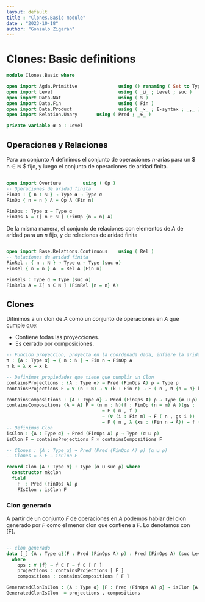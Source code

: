 ```yaml
---
layout: default
title : "Clones.Basic module"
date : "2023-10-18"
author: "Gonzalo Zigarán"
---
```


# Clones: Basic definitions


```agda
module Clones.Basic where

open import Agda.Primitive               using () renaming ( Set to Type )
open import Level                        using ( _⊔_ ; Level ; suc )
open import Data.Nat                     using ( ℕ )
open import Data.Fin                     using ( Fin )
open import Data.Product                 using ( _×_ ; Σ-syntax ; _,_ )
open import Relation.Unary       using ( Pred ; _∈_ )

private variable α ρ : Level

```

## Operaciones y Relaciones

Para un conjunto $A$ definimos el conjunto de operaciones $n$-arias para un $ n ∈ ℕ $ fijo, y luego el conjunto de operaciones de aridad finita.

```agda

open import Overture        using ( Op )
-- Operaciones de aridad finita
FinOp : { n : ℕ } → Type α → Type α
FinOp { n = n } A = Op A (Fin n)

FinOps : Type α → Type α
FinOps A = Σ[ n ∈ ℕ ] (FinOp {n = n} A)

```

De la misma manera, el conjunto de relaciones con elementos de $A$ de aridad para un $n$ fijo, y de relaciones de aridad finita

```agda

open import Base.Relations.Continuous    using ( Rel )
-- Relaciones de aridad finita
FinRel : { n : ℕ } → Type α → Type (suc α)
FinRel { n = n } A  = Rel A (Fin n)

FinRels : Type α → Type (suc α)
FinRels A = Σ[ n ∈ ℕ ] (FinRel {n = n} A)

```

## Clones

Difinimos a un clon de $A$ como un conjunto de operaciones en $A$ que cumple que:

- Contiene todas las proyecciones.
- Es cerrado por composiciones.

```agda
-- Funcion proyeccion, proyecta en la coordenada dada, infiere la aridad
π : {A : Type α} → { n : ℕ } → Fin n → FinOp A
π k = λ x → x k 

-- Definimos propiedades que tiene que cumplir un Clon
containsProjections : {A : Type α} → Pred (FinOps A) ρ → Type ρ
containsProjections F = ∀ (n : ℕ) → ∀ (k : Fin n) → F ( n , π {n = n} k )

containsCompositions : {A : Type α} → Pred (FinOps A) ρ → Type (α ⊔ ρ)
containsCompositions {A = A} F = (n m : ℕ)(f : FinOp {n = m} A )(gs : (Fin m → FinOp {n = n} A))
                                   → F ( m , f )
                                   → (∀ (i : Fin m) → F ( n , gs i ))
                                   → F ( n , λ (xs : (Fin n → A)) → f (λ i → gs i xs) )
-- Definimos Clon
isClon : {A : Type α} → Pred (FinOps A) ρ → Type (α ⊔ ρ)
isClon F = containsProjections F × containsCompositions F

-- Clones : {A : Type α} → Pred (Pred (FinOps A) ρ) (α ⊔ ρ)
-- Clones = λ F → isClon F 

record Clon {A : Type α} : Type (α ⊔ suc ρ) where
  constructor mkclon
  field
    F  : Pred (FinOps A) ρ
    FIsClon : isClon F

```

### Clon generado

A partir de un conjunto $F$ de operaciones en $A$ podemos hablar del clon generado por $F$ como el menor clon que contiene a $F$. Lo denotamos con [F].

```agda

-- clon generado
data [_] {A : Type α}(F : Pred (FinOps A) ρ) : Pred (FinOps A) (suc Level.zero ⊔ α ⊔ ρ)
  where
    ops : ∀ {f} → f ∈ F → f ∈ [ F ]
    projections : containsProjections [ F ]
    compositions : containsCompositions [ F ]

GeneratedClonIsClon : {A : Type α} {F : Pred (FinOps A) ρ} → isClon {A = A} [ F ]
GeneratedClonIsClon  = projections , compositions

```
